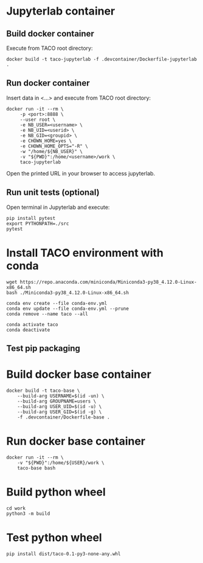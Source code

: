 # Jupyterlab container

## Build docker container

Execute from TACO root directory:
```
docker build -t taco-jupyterlab -f .devcontainer/Dockerfile-jupyterlab .
```

## Run docker container

Insert data in <...> and execute from TACO root directory:

```
docker run -it --rm \
     -p <port>:8888 \
     --user root \
     -e NB_USER=<username> \
     -e NB_UID=<userid> \
     -e NB_GID=<groupid> \
     -e CHOWN_HOME=yes \
     -e CHOWN_HOME_OPTS="-R" \
     -w "/home/${NB_USER}" \
     -v "${PWD}":/home/<username>/work \
     taco-jupyterlab
```

Open the printed URL in your browser to access jupyterlab.

## Run unit tests (optional)

Open terminal in Jupyterlab and execute:

```
pip install pytest
export PYTHONPATH=./src
pytest
```


# Install TACO environment with conda

```
wget https://repo.anaconda.com/miniconda/Miniconda3-py38_4.12.0-Linux-x86_64.sh
bash ./Miniconda3-py38_4.12.0-Linux-x86_64.sh

conda env create --file conda-env.yml
conda env update --file conda-env.yml --prune
conda remove --name taco --all

conda activate taco
conda deactivate
```


## Test pip packaging

# Build docker base container

```
docker build -t taco-base \
    --build-arg USERNAME=$(id -un) \
    --build-arg GROUPNAME=users \
    --build-arg USER_UID=$(id -u) \
    --build-arg USER_GID=$(id -g) \
    -f .devcontainer/Dockerfile-base .
```

# Run docker base container

```
docker run -it --rm \
    -v "${PWD}":/home/${USER}/work \
    taco-base bash
```

# Build python wheel

```
cd work
python3 -m build
```

# Test python wheel

```
pip install dist/taco-0.1-py3-none-any.whl
```

